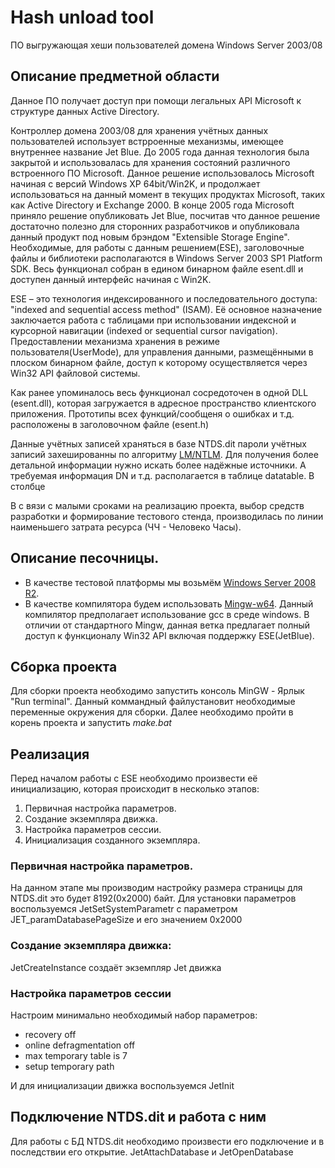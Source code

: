# Hash unload tool
ПО выгружающая хеши пользователей домена Windows Server 2003/08

## Описание предметной области
Данное ПО получает доступ при помощи легальных API Microsoft к структуре данных Active Directory.

Контроллер домена 2003/08 для хранения учётных данных пользователей использует встрроенные механизмы, имеющее внутреннее название Jet Blue.
До 2005 года данная технология была закрытой и использовалась для хранения состояний различного встроенного ПО Microsoft.
Данное решение использовалось Microsoft начиная с версий Windows XP 64bit/Win2K, и продолжает использоваться на данный момент в текущих продуктах Microsoft, таких как Active Directory и Exchange 2000.
В конце 2005 года Microsoft приняло решение опубликовать Jet Blue, посчитав что данное решение достаточно полезно для сторонних разработчиков и опубликовала данный продукт под новым брэндом "Extensible Storage Engine".
Необходимые, для работы с данным решением(ESE), заголовочные файлы и библиотеки располагаются в Windows Server 2003 SP1 Platform SDK.
Весь функционал собран в едином бинарном файле esent.dll и доступен данный интерфейс начиная с Win2K.

ESE – это технология индексированного и последовательного доступа: "indexed and sequential access method" (ISAM). Её основное назначение заключается работа с таблицами при использовании индексной и курсорной навигации (indexed or sequential cursor navigation). Предоставлении механизма хранения в режиме пользователя(UserMode), для управления данными, размещёнными в плоском бинарном файле, доступ к которому осуществляется через Win32 API файловой системы.

Как ранее упоминалось весь функционал сосредоточен в одной DLL (esent.dll), которая загружается в адресное пространство клиентского приложения. Прототипы всех функций/сообщеня о ошибках и т.д. расположены в заголовочном файле (esent.h)

Данные учётных записей храняться в базе NTDS.dit пароли учётных записий захешированны по алгоритму [LM/NTLM](https://ru.wikipedia.org/wiki/NTLMv2). Для получения более детальной информации нужно искать более надёжные источники.
А требуемая информация DN и т.д. располагается в таблице datatable. В столбце 

В с вязи с малыми сроками на реализацию проекта, выбор средств разработки и формирование тестового стенда, производилась по линии наименьшего затрата ресурса (ЧЧ - Человеко Часы).

## Описание песочницы.
- В качестве тестовой платформы мы возьмём [Windows Server 2008 R2](https://www.microsoft.com/ru-ru/SoftMicrosoft/server2008.aspx). 
- В качестве компилятора будем использовать [Mingw-w64](https://sourceforge.net/projects/mingw-w64/files/External%20binary%20packages%20%28Win64%20hosted%29/MSYS%20%2832-bit%29/). Данный компилятор предполагает использование gcc в среде windows. В отличии от стандартного Mingw, данная ветка предлагает полный доступ к функционалу Win32 API включая поддержку ESE(JetBlue).

## Сборка проекта
Для сборки проекта необходимо запустить консоль MinGW - Ярлык "Run terminal". Данный коммандный файлустановит необходимые переменные окружения для сборки. Далее необходимо пройти в корень проекта и запустить _make.bat_ 

## Реализация
Перед началом работы с ESE необходимо произвести её инициализацию, которая происходит в несколько этапов:
1. Первичная настройка параметров.
2. Создание экземпляра движка.
3. Настройка параметров сессии.
4. Инициализация созданного экземпляра.

### Первичная настройка параметров.
На данном этапе мы производим настройку размера страницы для NTDS.dit это будет 8192(0x2000) байт.
Для установки параметров воспользуемся JetSetSystemParametr с параметром JET_paramDatabasePageSize и его значением 0x2000

### Создание экземпляра движка:
JetCreateInstance создаёт экземпляр Jet движка

### Настройка параметров сессии
Настроим минимально необходимый набор параметров:
- recovery off
- online defragmentation off
- max temporary table is 7
- setup temporary path

И для инициализации движка воспользуемся JetInit

## Подключение NTDS.dit и работа с ним
Для работы с БД NTDS.dit необходимо произвести его подключение и в последствии его открытие.
JetAttachDatabase и JetOpenDatabase
